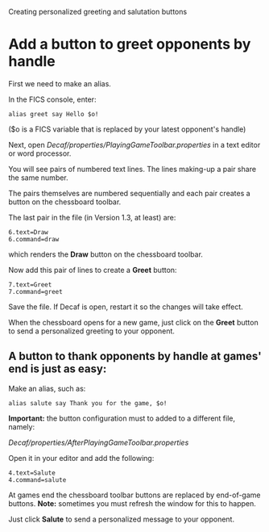 Creating personalized greeting and salutation buttons
# Add a button to greet opponents by handle #
First we need to make an alias.

In the FICS console, enter:

`alias greet say Hello $o!`

($o is a FICS variable that is replaced by your latest opponent's handle)

Next, open _Decaf/properties/PlayingGameToolbar.properties_ in a text editor or word processor.

You will see pairs of numbered text lines. The lines making-up a pair share the same number.

The pairs themselves are numbered sequentially and each pair creates a button on the chessboard toolbar.

The last pair in the file (in Version 1.3, at least) are:
```
6.text=Draw
6.command=draw
```
which renders the **Draw** button on the chessboard toolbar.

Now add this pair of lines to create a **Greet** button:
```
7.text=Greet
7.command=greet
```
Save the file. If Decaf is open, restart it so the changes will take effect.

When the chessboard opens for a new game, just click on the **Greet**
button to send a personalized greeting to your opponent.

## A button to thank opponents by handle at games' end is just as easy: ##

Make an alias, such as:

`alias salute say Thank you for the game, $o!`

**Important:** the button configuration must to added to a different file,
namely:

_Decaf/properties/AfterPlayingGameToolbar.properties_

Open it in your editor and add the following:
```
4.text=Salute
4.command=salute
```
At games end the chessboard toolbar buttons are replaced by end-of-game buttons.
**Note:** sometimes you must refresh the window for this to happen.

Just click **Salute** to send a personalized message to your opponent.